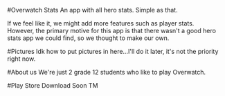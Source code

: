 #Overwatch Stats
An app with all hero stats. Simple as that.  
  
If we feel like it, we might add more features such as player stats.  
However, the primary motive for this app is that there wasn't a good hero stats app we could find, so we thought to make our own.

#Pictures
Idk how to put pictures in here...I'll do it later, it's not the priority right now.  

#About us
We're just 2 grade 12 students who like to play Overwatch.  

#Play Store Download
Soon TM
